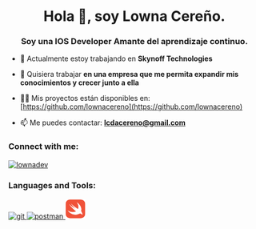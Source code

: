 <h1 align="center">Hola 👋, soy Lowna Cereño.</h1>
<h3 align="center">Soy una IOS Developer Amante del aprendizaje continuo.</h3>

- 🔭 Actualmente estoy trabajando en **Skynoff Technologies**

- 👯 Quisiera trabajar **en una empresa que me permita expandir mis conocimientos y crecer junto a ella**

- 👨‍💻 Mis proyectos están disponibles en: [https://github.com/lownacereno](https://github.com/lownacereno)

- 📫 Me puedes contactar: **lcdacereno@gmail.com**

<h3 align="left">Connect with me:</h3>
<p align="left">
<a href="https://linkedin.com/in/lownadev" target="blank"><img align="center" src="https://raw.githubusercontent.com/rahuldkjain/github-profile-readme-generator/master/src/images/icons/Social/linked-in-alt.svg" alt="lownadev" height="30" width="40" /></a>
</p>

<h3 align="left">Languages and Tools:</h3>
<p align="left"> <a href="https://git-scm.com/" target="_blank" rel="noreferrer"> <img src="https://www.vectorlogo.zone/logos/git-scm/git-scm-icon.svg" alt="git" width="40" height="40"/> </a> <a href="https://postman.com" target="_blank" rel="noreferrer"> <img src="https://www.vectorlogo.zone/logos/getpostman/getpostman-icon.svg" alt="postman" width="40" height="40"/> </a> <a href="https://developer.apple.com/swift/" target="_blank" rel="noreferrer"> <img src="https://raw.githubusercontent.com/devicons/devicon/master/icons/swift/swift-original.svg" alt="swift" width="40" height="40"/> </a> </p>
